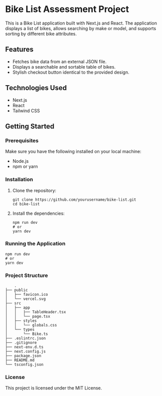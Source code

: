 # Bike List Assessment Project

This is a Bike List application built with Next.js and React. The application displays a list of bikes, allows searching by make or model, and supports sorting by different bike attributes.

## Features

- Fetches bike data from an external JSON file.
- Displays a searchable and sortable table of bikes.
- Stylish checkout button identical to the provided design.

## Technologies Used

- Next.js
- React
- Tailwind CSS

## Getting Started

### Prerequisites

Make sure you have the following installed on your local machine:

- Node.js
- npm or yarn

### Installation

1. Clone the repository:

       git clone https://github.com/yourusername/bike-list.git
       cd bike-list

2. Install the dependencies:

       npm run dev
       # or
       yarn dev

### Running the Application

    npm run dev
    # or
    yarn dev

### Project Structure
        .
    ├── public
    │   ├── favicon.ico
    │   └── vercel.svg
    ├── src
    │   ├── app
    │   │   ├── TableHeader.tsx
    │   │   └── page.tsx
    │   ├── styles
    │   │   └── globals.css
    │   └── types
    │       └── Bike.ts
    ├── .eslintrc.json
    ├── .gitignore
    ├── next-env.d.ts
    ├── next.config.js
    ├── package.json
    ├── README.md
    └── tsconfig.json

### License

This project is licensed under the MIT License.